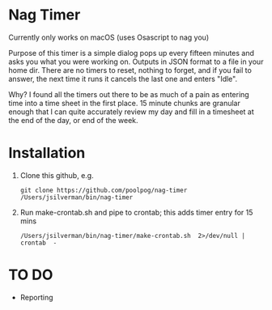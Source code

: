 # Nag Timer

Currently only works on macOS (uses Osascript to nag you)

Purpose of this timer is a simple dialog pops up every fifteen minutes and asks you what you were working on. Outputs in JSON format to a file in your home dir. There are no timers to reset, nothing to forget, and if you fail to answer, the next time it runs it cancels the last one and enters "Idle".

Why? I found all the timers out there to be as much of a pain as entering time into a time sheet in the first place. 15 minute chunks are granular enough that I can quite accurately review my day and fill in a timesheet at the end of the day, or end of the week.

# Installation

1. Clone this github, e.g.

       git clone https://github.com/poolpog/nag-timer /Users/jsilverman/bin/nag-timer

2. Run make-crontab.sh and pipe to crontab; this adds timer entry for 15 mins

       /Users/jsilverman/bin/nag-timer/make-crontab.sh  2>/dev/null | crontab  -

# TO DO

* Reporting
